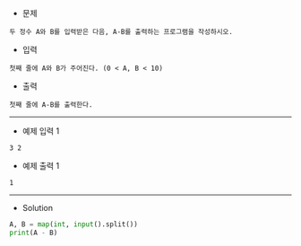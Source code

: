 - 문제

```
두 정수 A와 B를 입력받은 다음, A-B를 출력하는 프로그램을 작성하시오.
```

- 입력

```
첫째 줄에 A와 B가 주어진다. (0 < A, B < 10)
```

- 출력

```
첫째 줄에 A-B를 출력한다.
```

---

- 예제 입력 1 

```
3 2
```

- 예제 출력 1 

```
1
```

---

- Solution

```py
A, B = map(int, input().split())
print(A - B)
```
